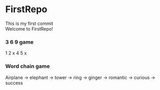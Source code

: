 # FirstRepo


This is my first commit<br>
Welcome to FirstRepo!


### 3 6 9 game

1
2
x
4
5
x


### Word chain game

Airplane -> elephant -> tower -> ring -> ginger -> romantic -> curious -> success
